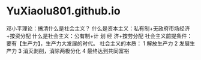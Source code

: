 # YuXiaolu801.github.io
邓小平理论：搞清什么是社会主义？
    什么是资本主义：私有制+无政府市场经济+按资分配
	什么是社会主义：公有制+计  划  经  济+按劳分配
	社会主义前提条件：要有【生产力】，生产力大发展的时代。
社会主义的本质：
    1 解放生产力
    2 发展生产力
	3 消灭剥削，消除两极分化
	4 最终达到共同富裕
